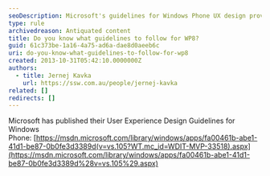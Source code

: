 ```yaml
---
seoDescription: Microsoft's guidelines for Windows Phone UX design provide a framework for creating intuitive and user-friendly experiences on Windows Phone devices.
type: rule
archivedreason: Antiquated content
title: Do you know what guidelines to follow for WP8?
guid: 61c373be-1a16-4a75-ad6a-dae8d0aeeb6c
uri: do-you-know-what-guidelines-to-follow-for-wp8
created: 2013-10-31T05:42:10.0000000Z
authors:
  - title: Jernej Kavka
    url: https://ssw.com.au/people/jernej-kavka
related: []
redirects: []
---
```


Microsoft has published their User Experience Design Guidelines for Windows Phone: [https://msdn.microsoft.com/library/windows/apps/fa00461b-abe1-41d1-be87-0b0fe3d3389d(v=vs.105?WT.mc_id=WDIT-MVP-33518).aspx](https://msdn.microsoft.com/library/windows/apps/fa00461b-abe1-41d1-be87-0b0fe3d3389d%28v=vs.105%29.aspx)

<!--endintro-->
